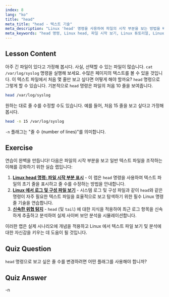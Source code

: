 ```yaml
---
index: 8
lang: "ko"
title: "head"
meta_title: "head - 텍스트 기술"
meta_description: "Linux 'head' 명령을 사용하여 파일의 시작 부분을 보는 방법을 배우세요. 줄 수를 위한 -n 과 같은 옵션을 이해하세요. 필수 Linux 명령 튜토리얼입니다."
meta_keywords: "head 명령, Linux head, 파일 시작 보기, Linux 튜토리얼, Linux 명령, 초보자 Linux, head -n, Linux 가이드"
---
```


## Lesson Content

아주 긴 파일이 있다고 가정해 봅시다. 사실, 선택할 수 있는 파일이 많습니다. `cat /var/log/syslog` 명령을 실행해 보세요. 수많은 페이지의 텍스트를 볼 수 있을 것입니다. 이 텍스트 파일에서 처음 몇 줄만 보고 싶다면 어떻게 해야 할까요? `head` 명령으로 그렇게 할 수 있습니다. 기본적으로 `head` 명령은 파일의 처음 10 줄을 보여줍니다.

```bash
head /var/log/syslog
```

원하는 대로 줄 수를 수정할 수도 있습니다. 예를 들어, 처음 15 줄을 보고 싶다고 가정해 봅시다.

```bash
head -n 15 /var/log/syslog
```

`-n` 플래그는 "줄 수 (number of lines)"를 의미합니다.

## Exercise

연습이 완벽을 만듭니다! 다음은 파일의 시작 부분을 보고 일반 텍스트 파일을 조작하는 이해를 강화하기 위한 실습 랩입니다:

1. **[Linux head 명령: 파일 시작 부분 표시](https://labex.io/ko/labs/linux-linux-head-command-file-beginning-display-214302)** - 이 랩은 `head` 명령을 사용하여 텍스트 파일의 초기 줄을 표시하고 줄 수를 수정하는 방법을 안내합니다.
2. **[Linux 에서 로그 및 구성 파일 보기](https://labex.io/ko/labs/linux-viewing-log-and-configuration-files-in-linux-387914)** - 시스템 로그 및 구성 파일과 같이 `head`와 같은 명령이 자주 필요한 텍스트 파일을 효율적으로 보고 탐색하기 위한 필수 Linux 명령줄 기술을 연습합니다.
3. **[신속한 위협 탐지](https://labex.io/ko/labs/linux-rapid-threat-detection-387930)** - `head` (및 `tail`) 에 대한 지식을 적용하여 최근 로그 항목을 신속하게 추출하고 분석하여 실제 사이버 보안 분석을 시뮬레이션합니다.

이러한 랩은 실제 시나리오에 개념을 적용하고 Linux 에서 텍스트 파일 보기 및 분석에 대한 자신감을 키우는 데 도움이 될 것입니다.

## Quiz Question

`head` 명령으로 보고 싶은 줄 수를 변경하려면 어떤 플래그를 사용해야 합니까?

## Quiz Answer

-n
